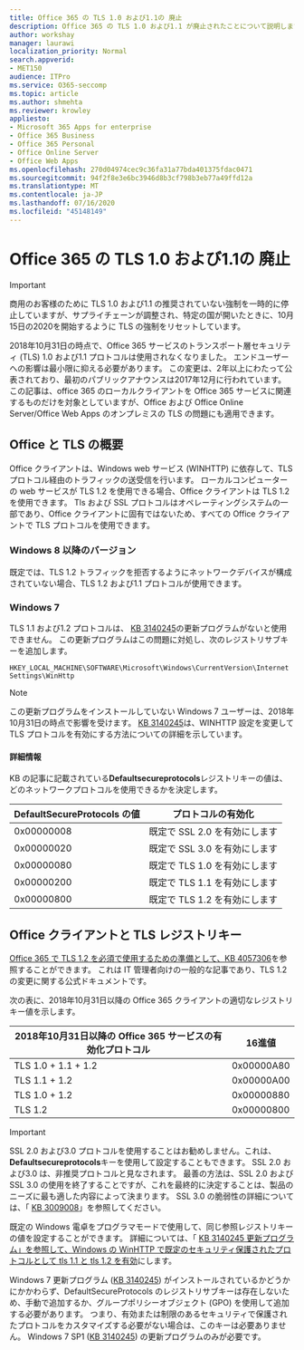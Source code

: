```yaml
---
title: Office 365 の TLS 1.0 および1.1の 廃止
description: Office 365 の TLS 1.0 および1.1 が廃止されたことについて説明します。
author: workshay
manager: laurawi
localization_priority: Normal
search.appverid:
- MET150
audience: ITPro
ms.service: O365-seccomp
ms.topic: article
ms.author: shmehta
ms.reviewer: krowley
appliesto:
- Microsoft 365 Apps for enterprise
- Office 365 Business
- Office 365 Personal
- Office Online Server
- Office Web Apps
ms.openlocfilehash: 270d04974cec9c36fa31a77bda401375fdac0471
ms.sourcegitcommit: 94f2f8e3e6bc3946d8b3cf798b3eb77a49ffd12a
ms.translationtype: MT
ms.contentlocale: ja-JP
ms.lasthandoff: 07/16/2020
ms.locfileid: "45148149"
---
```

# <a name="tls-10-and-11-deprecation-for-office-365"></a>Office 365 の TLS 1.0 および1.1の 廃止
> [!IMPORTANT]
> 商用のお客様のために TLS 1.0 および1.1 の推奨されていない強制を一時的に停止していますが、サプライチェーンが調整され、特定の国が開いたときに、10月15日の2020を開始するように TLS の強制をリセットしています。 

2018年10月31日の時点で、Office 365 サービスのトランスポート層セキュリティ (TLS) 1.0 および1.1 プロトコルは使用されなくなりました。 エンドユーザーへの影響は最小限に抑える必要があります。 この変更は、2年以上にわたって公表されており、最初のパブリックアナウンスは2017年12月に行われています。 この記事は、office 365 のローカルクライアントを Office 365 サービスに関連するものだけを対象としていますが、Office および Office Online Server/Office Web Apps のオンプレミスの TLS の問題にも適用できます。

## <a name="office-and-tls-overview"></a>Office と TLS の概要

Office クライアントは、Windows web サービス (WINHTTP) に依存して、TLS プロトコル経由のトラフィックの送受信を行います。 ローカルコンピューターの web サービスが TLS 1.2 を使用できる場合、Office クライアントは TLS 1.2 を使用できます。 Tls および SSL プロトコルはオペレーティングシステムの一部であり、Office クライアントに固有ではないため、すべての Office クライアントで TLS プロトコルを使用できます。

### <a name="on-windows-8-and-later-versions"></a>Windows 8 以降のバージョン

既定では、TLS 1.2 トラフィックを拒否するようにネットワークデバイスが構成されていない場合、TLS 1.2 および1.1 プロトコルが使用できます。

### <a name="on-windows-7"></a>Windows 7

TLS 1.1 および1.2 プロトコルは、 [KB 3140245](https://support.microsoft.com/help/3140245)の更新プログラムがないと使用できません。 この更新プログラムはこの問題に対処し、次のレジストリサブキーを追加します。

```console
HKEY_LOCAL_MACHINE\SOFTWARE\Microsoft\Windows\CurrentVersion\Internet Settings\WinHttp
```

> [!NOTE]
> この更新プログラムをインストールしていない Windows 7 ユーザーは、2018年10月31日の時点で影響を受けます。 [KB 3140245](https://support.microsoft.com/help/3140245)は、WINHTTP 設定を変更して TLS プロトコルを有効にする方法についての詳細を示しています。

#### <a name="more-information"></a>詳細情報

KB の記事に記載されている**Defaultsecureprotocols**レジストリキーの値は、どのネットワークプロトコルを使用できるかを決定します。

|DefaultSecureProtocols の値|プロトコルの有効化|
|-|-|
|0x00000008|既定で SSL 2.0 を有効にします|
|0x00000020|既定で SSL 3.0 を有効にします|
|0x00000080|既定で TLS 1.0 を有効にします|
|0x00000200|既定で TLS 1.1 を有効にします|
|0x00000800|既定で TLS 1.2 を有効にします|

## <a name="office-clients-and-tls-registry-keys"></a>Office クライアントと TLS レジストリキー

[Office 365 で TLS 1.2 を必須で使用するための準備として、KB 4057306](https://support.microsoft.com/help/4057306)を参照することができます。 これは IT 管理者向けの一般的な記事であり、TLS 1.2 の変更に関する公式ドキュメントです。

次の表に、2018年10月31日以降の Office 365 クライアントの適切なレジストリキー値を示します。

|2018年10月31日以降の Office 365 サービスの有効化プロトコル|16進値|
|-|-|
|TLS 1.0 + 1.1 + 1.2|0x00000A80|
|TLS 1.1 + 1.2|0x00000A00|
|TLS 1.0 + 1.2|0x00000880|
|TLS 1.2|0x00000800|

> [!IMPORTANT]
> SSL 2.0 および3.0 プロトコルを使用することはお勧めしません。これは、 **Defaultsecureprotocols**キーを使用して設定することもできます。 SSL 2.0 および3.0 は、非推奨プロトコルと見なされます。 最善の方法は、SSL 2.0 および SSL 3.0 の使用を終了することですが、これを最終的に決定することは、製品のニーズに最も適した内容によって決まります。 SSL 3.0 の脆弱性の詳細については、「 [KB 3009008](https://support.microsoft.com/help/3009008)」を参照してください。

既定の Windows 電卓をプログラマモードで使用して、同じ参照レジストリキーの値を設定することができます。 詳細については、「 [KB 3140245 更新プログラム」を参照して、Windows の WinHTTP で既定のセキュリティ保護されたプロトコルとして tls 1.1 と tls 1.2 を有効](https://support.microsoft.com/help/3140245)にします。

Windows 7 更新プログラム ([KB 3140245](https://support.microsoft.com/help/3140245)) がインストールされているかどうかにかかわらず、DefaultSecureProtocols のレジストリサブキーは存在しないため、手動で追加するか、グループポリシーオブジェクト (GPO) を使用して追加する必要があります。 つまり、有効または制限のあるセキュリティで保護されたプロトコルをカスタマイズする必要がない場合は、このキーは必要ありません。 Windows 7 SP1 ([KB 3140245](https://support.microsoft.com/help/3140245)) の更新プログラムのみが必要です。
